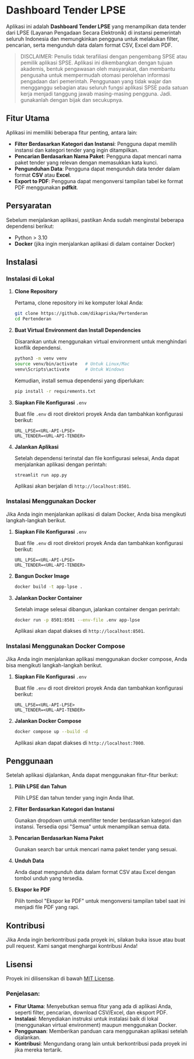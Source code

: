 # Dashboard Tender LPSE

 

Aplikasi ini adalah **Dashboard Tender LPSE** yang menampilkan data tender dari LPSE (Layanan Pengadaan Secara Elektronik) di instansi pemerintah seluruh Indonesia dan memungkinkan pengguna untuk melakukan filter, pencarian, serta mengunduh data dalam format CSV, Excel dam PDF.

> DISCLAIMER: Penulis tidak terafiliasi dengan pengembang SPSE atau pemilik aplikasi SPSE. Aplikasi ini dikembangkan dengan tujuan akademis, bentuk pengawasan oleh masyarakat, dan membantu pengusaha untuk mempermudah otomasi perolehan informasi pengadaan dari pemerintah. Penggunaan yang tidak wajar dan mengganggu sebagian atau seluruh fungsi aplikasi SPSE pada satuan kerja menjadi tanggung jawab masing-masing pengguna. Jadi. gunakanlah dengan bijak dan secukupnya.

## Fitur Utama

Aplikasi ini memiliki beberapa fitur penting, antara lain:

- **Filter Berdasarkan Kategori dan Instansi**: Pengguna dapat memilih instansi dan kategori tender yang ingin ditampilkan.
- **Pencarian Berdasarkan Nama Paket**: Pengguna dapat mencari nama paket tender yang relevan dengan memasukkan kata kunci.
- **Pengunduhan Data**: Pengguna dapat mengunduh data tender dalam format **CSV** atau **Excel**.
- **Export to PDF**: Pengguna dapat mengonversi tampilan tabel ke format PDF menggunakan **pdfkit**.

## Persyaratan

Sebelum menjalankan aplikasi, pastikan Anda sudah menginstal beberapa dependensi berikut:

- Python &gt; 3.10
- **Docker** (jika ingin menjalankan aplikasi di dalam container Docker)

## Instalasi

### Instalasi di Lokal

1. **Clone Repository**

   Pertama, clone repository ini ke komputer lokal Anda:

   ```bash
   git clone https://github.com/dikapriska/Pertenderan
   cd Pertenderan
   ```

2. **Buat Virtual Environment dan Install Dependencies**

   Disarankan untuk menggunakan virtual environment untuk menghindari konflik dependensi.

   ```bash
   python3 -m venv venv
   source venv/bin/activate   # Untuk Linux/Mac
   venv\Scripts\activate      # Untuk Windows
   ```

   Kemudian, install semua dependensi yang diperlukan:

   ```bash
   pip install -r requirements.txt
   ```

3. **Siapkan File Konfigurasi** `.env`

   Buat file `.env` di root direktori proyek Anda dan tambahkan konfigurasi berikut:

   ```
   URL_LPSE=<URL-API-LPSE>
   URL_TENDER=<URL-API-TENDER>
   ```

4. **Jalankan Aplikasi**

   Setelah dependensi terinstal dan file konfigurasi selesai, Anda dapat menjalankan aplikasi dengan perintah:

   ```bash
   streamlit run app.py
   ```

   Aplikasi akan berjalan di `http://localhost:8501`.

### Instalasi Menggunakan Docker

Jika Anda ingin menjalankan aplikasi di dalam Docker, Anda bisa mengikuti langkah-langkah berikut.

1. **Siapkan File Konfigurasi** `.env`

   Buat file `.env` di root direktori proyek Anda dan tambahkan konfigurasi berikut:

   ```
   URL_LPSE=<URL-API-LPSE>
   URL_TENDER=<URL-API-TENDER>
   ```

2. **Bangun Docker Image**

   ```bash
   docker build -t app-lpse .
   ```

3. **Jalankan Docker Container**

   Setelah image selesai dibangun, jalankan container dengan perintah:

   ```bash
   docker run -p 8501:8501 --env-file .env app-lpse
   ```

   Aplikasi akan dapat diakses di `http://localhost:8501`.

### Instalasi Menggunakan Docker Compose

Jika Anda ingin menjalankan aplikasi menggunakan docker compose, Anda bisa mengikuti langkah-langkah berikut.

1. **Siapkan File Konfigurasi** `.env`

   Buat file `.env` di root direktori proyek Anda dan tambahkan konfigurasi berikut:

   ```
   URL_LPSE=<URL-API-LPSE>
   URL_TENDER=<URL-API-TENDER>
   ```

2. **Jalankan Docker Compose**

   ```bash
   docker compose up --build -d
   ```

   Aplikasi akan dapat diakses di `http://localhost:7000`.

## Penggunaan

Setelah aplikasi dijalankan, Anda dapat menggunakan fitur-fitur berikut:

1. **Pilih LPSE dan Tahun**

   Pilih LPSE dan tahun tender yang ingin Anda lihat.

2. **Filter Berdasarkan Kategori dan Instansi**

   Gunakan dropdown untuk memfilter tender berdasarkan kategori dan instansi. Tersedia opsi "Semua" untuk menampilkan semua data.

3. **Pencarian Berdasarkan Nama Paket**

   Gunakan search bar untuk mencari nama paket tender yang sesuai.

4. **Unduh Data**

   Anda dapat mengunduh data dalam format CSV atau Excel dengan tombol unduh yang tersedia.

5. **Ekspor ke PDF**

   Pilih tombol "Ekspor ke PDF" untuk mengonversi tampilan tabel saat ini menjadi file PDF yang rapi.

## Kontribusi

Jika Anda ingin berkontribusi pada proyek ini, silakan buka issue atau buat pull request. Kami sangat menghargai kontribusi Anda!

## Lisensi

Proyek ini dilisensikan di bawah [MIT License](LICENSE).

### Penjelasan:

- **Fitur Utama**: Menyebutkan semua fitur yang ada di aplikasi Anda, seperti filter, pencarian, download CSV/Excel, dan eksport PDF.
- **Instalasi**: Menyediakan instruksi untuk instalasi baik di lokal (menggunakan virtual environment) maupun menggunakan Docker.
- **Penggunaan**: Memberikan panduan cara menggunakan aplikasi setelah dijalankan.
- **Kontribusi**: Mengundang orang lain untuk berkontribusi pada proyek ini jika mereka tertarik.